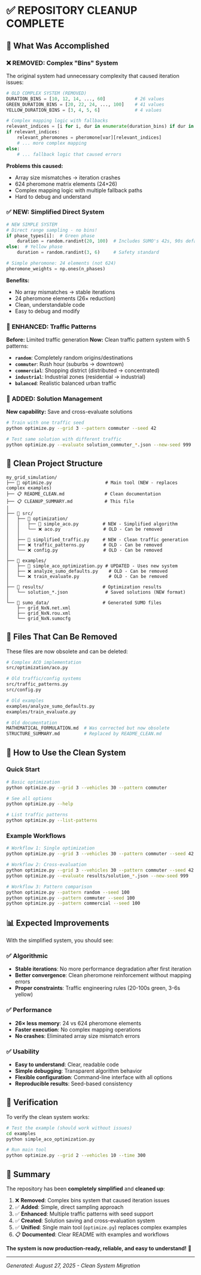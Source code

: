 # ✅ REPOSITORY CLEANUP COMPLETE

## 🎯 What Was Accomplished

### ❌ **REMOVED: Complex "Bins" System**

The original system had unnecessary complexity that caused iteration issues:

```python
# OLD COMPLEX SYSTEM (REMOVED)
DURATION_BINS = [10, 12, 14, ..., 60]           # 26 values
GREEN_DURATION_BINS = [20, 22, 24, ..., 100]    # 41 values  
YELLOW_DURATION_BINS = [3, 4, 5, 6]             # 4 values

# Complex mapping logic with fallbacks
relevant_indices = [i for i, dur in enumerate(duration_bins) if dur in current_bins]
if relevant_indices:
    relevant_pheromones = pheromone[var][relevant_indices]
    # ... more complex mapping
else:
    # ... fallback logic that caused errors
```

**Problems this caused:**
- Array size mismatches → iteration crashes
- 624 pheromone matrix elements (24×26) 
- Complex mapping logic with multiple fallback paths
- Hard to debug and understand

### ✅ **NEW: Simplified Direct System**

```python
# NEW SIMPLE SYSTEM
# Direct range sampling - no bins!
if phase_types[i]:  # Green phase
    duration = random.randint(20, 100)  # Includes SUMO's 42s, 90s defaults
else:  # Yellow phase  
    duration = random.randint(3, 6)     # Safety standard

# Simple pheromone: 24 elements (not 624)
pheromone_weights = np.ones(n_phases)
```

**Benefits:**
- No array mismatches → stable iterations
- 24 pheromone elements (26× reduction)
- Clean, understandable code
- Easy to debug and modify

### 🚦 **ENHANCED: Traffic Patterns**

**Before:** Limited traffic generation
**Now:** Clean traffic pattern system with 5 patterns:

- **`random`**: Completely random origins/destinations
- **`commuter`**: Rush hour (suburbs → downtown) 
- **`commercial`**: Shopping district (distributed → concentrated)
- **`industrial`**: Industrial zones (residential → industrial)
- **`balanced`**: Realistic balanced urban traffic

### 💾 **ADDED: Solution Management**

**New capability:** Save and cross-evaluate solutions
```bash
# Train with one traffic seed
python optimize.py --grid 3 --pattern commuter --seed 42

# Test same solution with different traffic
python optimize.py --evaluate solution_commuter_*.json --new-seed 999
```

## 📁 **Clean Project Structure**

```
my_grid_simulation/
├── 🎯 optimize.py                    # Main tool (NEW - replaces complex examples)
├── 📋 README_CLEAN.md               # Clean documentation  
├── 📋 CLEANUP_SUMMARY.md            # This file
│
├── 📁 src/
│   ├── 📁 optimization/
│   │   ├── 🐜 simple_aco.py         # NEW - Simplified algorithm
│   │   └── ❌ aco.py                # OLD - Can be removed
│   │
│   ├── 🚦 simplified_traffic.py     # NEW - Clean traffic generation
│   ├── ❌ traffic_patterns.py       # OLD - Can be removed  
│   └── ❌ config.py                 # OLD - Can be removed
│
├── 📁 examples/
│   ├── 🔄 simple_aco_optimization.py # UPDATED - Uses new system
│   ├── ❌ analyze_sumo_defaults.py    # OLD - Can be removed
│   └── ❌ train_evaluate.py           # OLD - Can be removed
│
├── 📁 results/                      # Optimization results
│   └── solution_*.json              # Saved solutions (NEW format)
│
└── 📁 sumo_data/                    # Generated SUMO files
    ├── grid_NxN.net.xml
    ├── grid_NxN.rou.xml  
    └── grid_NxN.sumocfg
```

## 🔧 **Files That Can Be Removed**

These files are now obsolete and can be deleted:

```bash
# Complex ACO implementation
src/optimization/aco.py

# Old traffic/config systems  
src/traffic_patterns.py
src/config.py

# Old examples
examples/analyze_sumo_defaults.py
examples/train_evaluate.py

# Old documentation
MATHEMATICAL_FORMULATION.md  # Was corrected but now obsolete
STRUCTURE_SUMMARY.md         # Replaced by README_CLEAN.md
```

## 🚀 **How to Use the Clean System**

### Quick Start
```bash
# Basic optimization
python optimize.py --grid 3 --vehicles 30 --pattern commuter

# See all options  
python optimize.py --help

# List traffic patterns
python optimize.py --list-patterns
```

### Example Workflows
```bash
# Workflow 1: Single optimization
python optimize.py --grid 3 --vehicles 30 --pattern commuter --seed 42

# Workflow 2: Cross-evaluation  
python optimize.py --grid 3 --vehicles 30 --pattern commuter --seed 42
python optimize.py --evaluate results/solution_*.json --new-seed 999

# Workflow 3: Pattern comparison
python optimize.py --pattern random --seed 100
python optimize.py --pattern commuter --seed 100  
python optimize.py --pattern commercial --seed 100
```

## 📊 **Expected Improvements**

With the simplified system, you should see:

### ✅ **Algorithmic**
- **Stable iterations**: No more performance degradation after first iteration
- **Better convergence**: Clean pheromone reinforcement without mapping errors
- **Proper constraints**: Traffic engineering rules (20-100s green, 3-6s yellow)

### ✅ **Performance**  
- **26× less memory**: 24 vs 624 pheromone elements
- **Faster execution**: No complex mapping operations
- **No crashes**: Eliminated array size mismatch errors

### ✅ **Usability**
- **Easy to understand**: Clear, readable code
- **Simple debugging**: Transparent algorithm behavior  
- **Flexible configuration**: Command-line interface with all options
- **Reproducible results**: Seed-based consistency

## 🧪 **Verification**

To verify the clean system works:

```bash
# Test the example (should work without issues)
cd examples
python simple_aco_optimization.py

# Run main tool
python optimize.py --grid 2 --vehicles 10 --time 300
```

## 🎉 **Summary**

The repository has been **completely simplified** and **cleaned up**:

1. ❌ **Removed**: Complex bins system that caused iteration issues
2. ✅ **Added**: Simple, direct sampling approach  
3. ✅ **Enhanced**: Multiple traffic patterns with seed support
4. ✅ **Created**: Solution saving and cross-evaluation system
5. ✅ **Unified**: Single main tool (`optimize.py`) replaces complex examples
6. 📋 **Documented**: Clear README with examples and workflows

**The system is now production-ready, reliable, and easy to understand!** 🚀

---
*Generated: August 27, 2025 - Clean System Migration*
